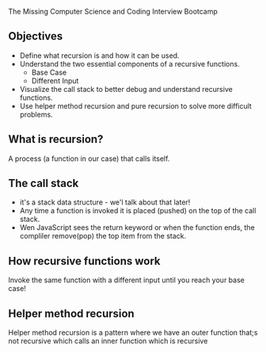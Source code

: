 The Missing Computer Science and Coding Interview Bootcamp

## Objectives
* Define what recursion is and how it can be used.
* Understand the two essential components of a recursive functions.
  * Base Case
  * Different Input
* Visualize the call stack to better debug and understand recursive functions.
* Use helper method recursion and pure recursion to solve more difficult problems.

## What is recursion?

A process (a function in our case) that calls itself.

## The call stack
* it's a stack data structure - we'l talk about that later!
* Any time a function is invoked it is placed (pushed) on the top of the call stack.
* Wen JavaScript sees the return keyword or when the function ends, the compliler remove(pop) the top item from the stack.

## How recursive functions work

Invoke the same function with a different input until you reach your base case!

## Helper method recursion

Helper method recursion is a pattern where we have an outer function that;s not recursive which calls an inner function which is recursive